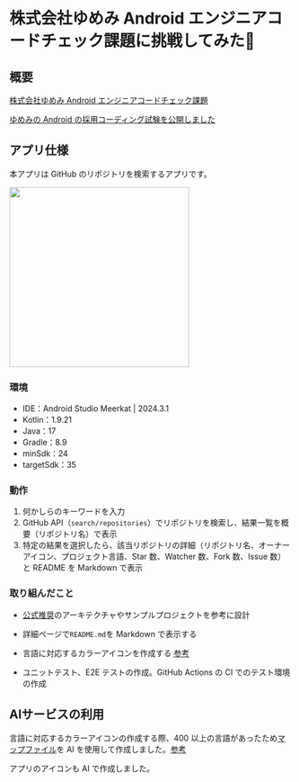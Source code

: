 # 株式会社ゆめみ Android エンジニアコードチェック課題に挑戦してみた💪

## 概要

[株式会社ゆめみ Android エンジニアコードチェック課題](https://github.com/yumemi-inc/android-engineer-codecheck)

[ゆめみの Android の採用コーディング試験を公開しました](https://qiita.com/blendthink/items/aa70b8b3106fb4e3555f)

## アプリ仕様

本アプリは GitHub のリポジトリを検索するアプリです。

<img src="docs/app.gif" width="320">

### 環境

- IDE：Android Studio Meerkat | 2024.3.1
- Kotlin：1.9.21
- Java：17
- Gradle：8.9
- minSdk：24
- targetSdk：35

### 動作

1. 何かしらのキーワードを入力
2. GitHub API（`search/repositories`）でリポジトリを検索し、結果一覧を概要（リポジトリ名）で表示
3. 特定の結果を選択したら、該当リポジトリの詳細（リポジトリ名、オーナーアイコン、プロジェクト言語、Star 数、Watcher 数、Fork 数、Issue 数）と README を Markdown で表示

### 取り組んだこと

- [公式推奨](https://developer.android.com/topic/architecture?hl=ja)のアーキテクチャやサンプルプロジェクトを参考に設計

- 詳細ページで`README.md`を Markdown で表示する

- 言語に対応するカラーアイコンを作成する [参考](https://github.com/ozh/github-colors)

- ユニットテスト、E2E テストの作成。GitHub Actions の CI でのテスト環境の作成


## AIサービスの利用
言語に対応するカラーアイコンの作成する際、400 以上の言語があったため[マップファイル](https://github.com/KazumaProject/android-engineer-codecheck/blob/main/app/src/main/kotlin/jp/co/yumemi/android/code_check/util/LanguageColors.kt)を AI を使用して作成しました。[参考](https://github.com/KazumaProject/android-engineer-codecheck/pull/40)

アプリのアイコンも AI で作成しました。
